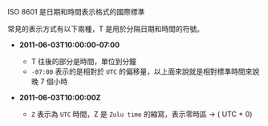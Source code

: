 
ISO 8601 是日期和時間表示格式的國際標準

常見的表示方式有以下兩種，T 是用於分隔日期和時間的符號。

- **2011-06-03T10:00:00-07:00**
	- T 往後的部分是時間，單位到分鐘
	- `-07:00` 表示的是相對於 `UTC` 的偏移量，以上面來說就是相對標準時間來說晚 7 個小時

- **2011-06-03T10:00:00Z**
	- `Z` 表示為 `UTC` 時間，Z 是 `Zulu time` 的縮寫，表示零時區 -> ( UTC + 0)